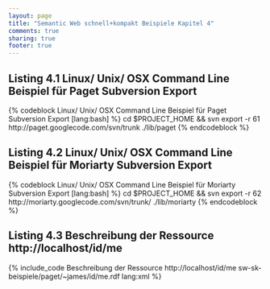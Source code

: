```yaml
---
layout: page
title: "Semantic Web schnell+kompakt Beispiele Kapitel 4"
comments: true
sharing: true
footer: true
---
```

<h2>Listing 4.1 Linux/ Unix/ OSX Command Line Beispiel für Paget Subversion Export</h2>
{% codeblock Linux/ Unix/ OSX Command Line Beispiel für Paget Subversion Export [lang:bash] %}
cd $PROJECT_HOME && svn export -r 61 http://paget.googlecode.com/svn/trunk ./lib/paget
{% endcodeblock %}

<h2>Listing 4.2 Linux/ Unix/ OSX Command Line Beispiel für Moriarty Subversion Export</h2>
{% codeblock Linux/ Unix/ OSX Command Line Beispiel für Moriarty Subversion Export [lang:bash] %}
cd $PROJECT_HOME && svn export -r 62 http://moriarty.googlecode.com/svn/trunk/ ./lib/moriarty
{% endcodeblock %}

<h2>Listing 4.3 Beschreibung der Ressource http://localhost/id/me</h2>
{% include_code Beschreibung der Ressource http://localhost/id/me sw-sk-beispiele/paget/~james/id/me.rdf lang:xml %}